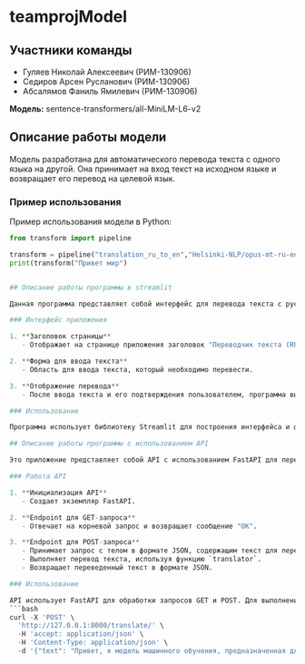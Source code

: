 # teamprojModel
## Участники команды

- Гуляев Николай Алексеевич (РИМ-130906)
- Седиров Арсен Русланович (РИМ-130906)
- Абсалямов Фаниль Ямилевич (РИМ-130906)

**Модель:** sentence-transformers/all-MiniLM-L6-v2


## Описание работы модели

Модель разработана для автоматического перевода текста с одного языка на другой. Она принимает на вход текст на исходном языке и возвращает его перевод на целевой язык.

### Пример использования

Пример использования модели в Python:

```python
from transform import pipeline

transform = pipeline("translation_ru_to_en","Helsinki-NLP/opus-mt-ru-en")
print(transform("Привет мир")


## Описание работы программы в streamlit

Данная программа представляет собой интерфейс для перевода текста с русского на английский язык, используя модель перевода `translator`. 

### Интерфейс приложения

1. **Заголовок страницы**
   - Отображает на странице приложения заголовок "Переводчик текста (RU-EN)".

2. **Форма для ввода текста**
   - Область для ввода текста, который необходимо перевести.

3. **Отображение перевода**
   - После ввода текста и его подтверждения пользователем, программа выводит переведенный текст на английский язык.

### Использование

Программа использует библиотеку Streamlit для построения интерфейса и функцию `translator` из модуля `main` для выполнения перевода.

## Описание работы программы с использованием API

Это приложение представляет собой API с использованием FastAPI для перевода текста с помощью функции `translator`. 

### Работа API

1. **Инициализация API**
   - Создает экземпляр FastAPI.

2. **Endpoint для GET-запроса**
   - Отвечает на корневой запрос и возвращает сообщение "OK".

3. **Endpoint для POST-запроса**
   - Принимает запрос с телом в формате JSON, содержащим текст для перевода.
   - Выполняет перевод текста, используя функцию `translator`.
   - Возвращает переведенный текст в формате JSON.

### Использование

API использует FastAPI для обработки запросов GET и POST. Для выполнения перевода используется функция `translator` из модуля `main`.
```bash
curl -X 'POST' \
  'http://127.0.0.1:8000/translate/' \
  -H 'accept: application/json' \
  -H 'Content-Type: application/json' \
  -d '{"text": "Привет, я модель машинного обучения, предназначенная для перевода текста!"}'
